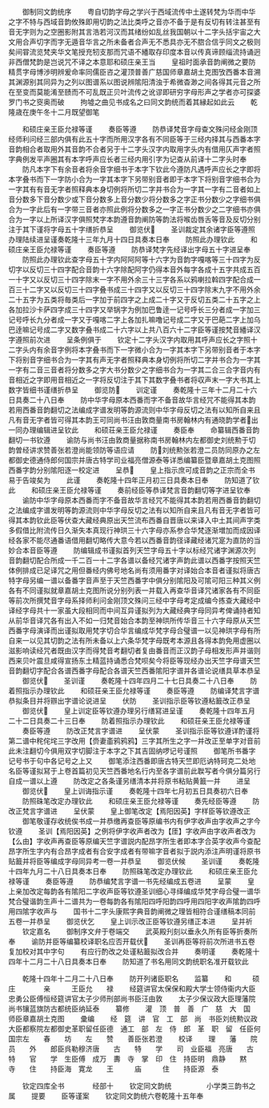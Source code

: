 <!-- { "loadSidebar": true } -->
　　御制同文韵统序
　　粤自切韵字母之学兴于西域流传中土遂转梵为华而中华之字不特与西域音韵攸殊即用切韵之法比类呼之音亦不备于是有反切有转注甚至有音无字则为之空圈影附其言浩若河汉而其绪纷如乱丝我国朝以十二字头括宇宙之大文用合声切字而字无遁音华言之所未备者合声无不悉具亦无不脗合信乎同文之极则矣间甞流览梵夹华文笔授充牣支那而咒语不繙取存印度本音以传真谛顾缁流持诵迥非西僧梵韵是岂说咒不译之本意耶和硕庄亲王当
　　皇祖时面承音韵阐微之要防精贯字母博渉明辨爰命率同儒臣咨之灌顶普善广慈国师章嘉胡土克图攷西番本音溯其渊源别其同异为之列以图谱系以图说辨隂阳清浊于希微杳渺之间各得其元音之所在至变而莫能淆至赜而不可乱既正贝叶流传之讹谬即研穷字母形声之学者亦可探婆罗门书之窔奥而破
　　拘墟之曲见书成名之曰同文韵统而着其縁起如此云
　　乾隆歳在庚午冬十二月既望御笔

　　和硕庄亲王臣允禄等谨
　　奏臣等遵
　　防恭译梵音字母查文殊问经金刚顶经师利问经三部内俱有此五十字而所用汉字各有不同臣等于三经内择其与西番本字音韵相合者取用外其音韵不合者另于十二字头汉字内取用字头内有借用仄声字者照字典例发平声圈其有本字呼声应长者三经内用引字为记查从前译十二字头时奉
　　防凡本字下有余音者将余音字细书于本字下钦此今遵防凡遇呼声应长之字即将本字叠书而下一字防小合为一字其本字下另带别音者即于本字下将别音字细书合为一字其有有音无字者照释典本身切例将所切二字并书合为一字其一字有二音者如上音分数多下音分数少或下音分数多上音分数少将分数多之字正书分数少之字细书俱合为一字此后有一字带三音者亦照此例将分数多之一字正书分数少之二字细书亦俱合为一字以上所译汉字俱照梵字本韵遵音韵阐防等韵法将喉齿唇舌等音及反切分别注于其下谨将字母五十字缮折恭呈
　　御览伏
　　圣训裁定其余诸字臣等遵照办理陆续进呈谨奏乾隆十三年九月十四日具奏本日奉
　　防照此办理钦此
　　和硕庄亲王臣允禄等谨
　　奏臣等遵
　　防恭译梵字先经译出字母五十字进呈奉
　　防照此办理钦此查字母五十字内阿阿阿等十六字为音韵字嘎喀等三十四字为反切字以反切三十四字配合音韵十六字除配阿字仍得本音外每字各成十五字共成五百一十字又以反切三十四字除末一字不用外余三十三字各系以鸦喇拉斡四字配合成一百三十二字又以反切三十四字叠书成三十四字又以反切三十四字除末九字不用外余二十五字为五类将毎类后一字加于前四字之上成二十字又于反切五类二十五字之上各加拉沙卡萨四字成三十四字又举锅字为例加巴鲁逹一记号呼长三分者成一字加三记号呼长九分者成一字又于嘎喀二字上各加扎嘛噜记号成二字又于巴葩二字上加乌巴逹嘛记号成二字又数字叠书成二十六字以上共八百六十二字臣等谨按梵音繙译汉字遵照前次进
　　呈条例俱于
　　钦定十二字头汉字内取用其呼声应长之字照十二字头内有余音字例将本字叠书而下一字微小合为一字其本字下另带别音者于本字下将别音字细书合为一字其有声无字者照释典本身切例将所切二字并书合为一字其一字有二音三音者将分数多之字大书分数少之字细书合为一字其二合三合字音内有音相近之字即用音相近之一字将反切注于其下其数字叠书者将収声末一字大书其上数字皆细书谨缮折恭呈
　　御览防
　　训定谨
　　奏乾隆十三年十二月二十六日具奏二十八日奉
　　防中华字母原本西番而字不备音故华言经咒不能得其本韵若用西番音韵翻切之法编成字谱发明等韵源流则中华字母反切之法有以知所自来且凡有音无字者皆可得其本韵王可同尚书汪由敦商量南书房翰林内有通晓韵学者出一同办理编辑进呈钦此
　　和硕荘亲王臣允禄谨
　　奏臣奉
　　命纂辑西番音韵翻切一书钦遵
　　谕防与尚书汪由敦商量据称南书房翰林内左都御史刘统勲于切韵曽经讲求赞善张若澄尚能领防等语应请
　　防刘统勲张若澄二员防同原办之左都御史德通侍郎何国宗并唐古特学司业福亮僧源泰等详悉编纂臣暨章嘉胡土克图照西番字韵分别隂阳逐一校定进
　　呈恭
　　皇上指示庶可成音韵之正宗而全书易于告竣矣为
　　此谨
　　奏乾隆十四年正月初三日具奏本日奉
　　防知道了钦此
　　和硕庄亲王臣允禄等谨
　　奏前经臣等恭译梵言音韵翻切等字进呈钦奉
　　谕防中华字母原本西番而字不备音故华言经咒不能得其本韵若用西番音韵翻切之法编成字谱发明等韵源流则中华字母反切之法有以知所自来且凡有音无字者皆可得其本韵钦此臣等伏查大藏经典原出天竺流布西番自晋唐以来译入中土其间声字类多假借比附流传日久渐失本真现行神珙三十六字母亦系参合华梵逐渐増加而成因译经各家不能尽通番语借用翻切略传大意今若以西番音韵径译藏经诸咒寔为直防的当妙合本音臣等遵
　　防编辑成书谨拟首列天竺字母五十字以标经咒诸字渊源次列音韵翻切配合所成一千二百一十二字各谱以备经咒诸字声韵此谱以西番字按照天竺体例排成已足译咒之用但番经内佛号地名尚有须用番字对译始合本音者谨拟将唐古特字母另编一谱以备番字音声至于天竺西番字中俱分别隂阳及可隂可阳三种其义例各有不同谨拟就章嘉胡土克图所说分别列表一并载入再查华音译咒诸家各有不同臣等前次所撰梵音字母系择师利问金刚顶文殊问三经中字母考定成编今拣查大藏经中译经字母共十一家虽大段相同而中间互异谨拟列为大藏经典字母同异考俾诵持者知从前华音译咒各有出入不如一归梵音始合本韵至神珙所传华音三十六字母原从天竺西番字母演译而出谨拟取用梵字切合华言编成华梵字母合璧谱一以见神珙字母有所自来一以见其切韵之法有所未备以上六条华梵字母既考本源且各得本韵免用虚圈以滋影响读经咒者既由汉字而得梵音考翻切者复由番音而正汉韵子母相发形声并谐则西来贝叶震旦咸得宣扬东土精蓝持诵悉合梵呗矣今将臣等现经办出天竺字母谱天竺音韵翻切字配合各谱西番字母配合各谱天竺西番隂阳字谱并各谱论说缮具草本恭呈
　　御览伏
　　圣训谨
　　奏乾隆十四年四月二十七日具奏二十八日奉
　　防着照指示办理钦此
　　和硕荘亲王臣允禄等谨
　　奏臣等遵
　　防编译梵言字谱恭拟条目并将辧出字谱论说进呈
　　伏防
　　圣训指示臣等钦遵粘籖改正恭呈
　　御览伏
　　皇上训定臣等钦遵办理另行缮冩进呈谨
　　奏乾隆十四年五月二十二日具奏二十三日奉
　　防着照指示办理钦此
　　和硕荘亲王臣允禄等谨
　　奏臣等遵
　　防改正梵言字谱进
　　呈伏蒙
　　圣训指示臣等钦遵详酌谨将第二谱中秺侘垞三字改用【赍妻齑鸦鸦鸦】三字其所生之字一并改正至单字对音前此未注翻切今俱用双字切脚注于本字之下其吉固纳啰记号谨照
　　御笔所书番字记号书于句中各记号之上又
　　御笔添注西番即唐古特天竺即厄讷特珂克二处地名臣等谨拟冩于上卷首篇初见天竺西番地名行内至各字谱前此聫写者今俱分篇另行自成一谱以上遵
　　防改定之各条谨另缮清本并将原书粘贴黄籖一并
　　进呈
　　御览伏
　　皇上训诲指示谨
　　奏乾隆十四年七月初五日具奏初六日奉
　　防照硃笔改定办理钦此
　　和硕庄亲王臣允禄等谨
　　奏先经臣等遵
　　防改正梵言字谱进
　　呈伏蒙
　　皇上御笔改定【焉阳因英】字样臣等钦遵改正
　　御笔敬谨存收统俟书成一并恭缴再查臣等原编书内有伊字收声由字收声之字今钦遵
　　圣训【焉阳因英】之例将伊字收声者改为【厓】字收声由字收声者改为【么由】字收声再查臣等原编天竺字谱説内配昂字所生者即本字合英字收声今查配昂字所生字内有合昂字成者有合安字成者有带嘛字音者拟于説内添注声明谨将原书贴籖并将臣等编成字母同异考一卷一并恭呈
　　御览伏候
　　圣训谨
　　奏乾隆十四年九月二十八日具奏本日奉
　　防照硃笔改定办理钦此
　　和硕庄亲王臣允禄等谨
　　奏臣等遵
　　防恭编梵言字谱一书先经编成五卷进
　　呈蒙
　　皇上亲加改定每韵各有隂阳二字收声臣等钦遵圣训细心寻绎编成华梵字母合璧一谱华梵合璧谐韵生声十二谱共为一卷每韵各有隂阳四呼阳韵四呼用四阳字收声隂韵四呼用四隂字收声与
　　国书十二字头康熙字典音韵阐微之理皆相符合谨缮稿本同前五卷一并恭呈
　　御览伏乞
　　皇上训示改正臣等钦遵另缮正本进
　　呈并祈
　　钦定嘉名
　　御制序文弁于卷端交
　　武英殿刋刻以垂永久所有臣等折奏所奉
　　谕防并臣等编纂校译职名应否开载伏
　　圣训再臣等将前次所进书五卷复加校对其中字句
　　有应行酌改之处谨粘籖拟改合并
　　奏明谨
　　奏乾隆十四年十二月二十八日具奏本日奉
　　防知道了书名用同文韵统职名准开载钦此

　　乾隆十四年十二月二十八日奉
　　防开列诸臣职名
　　监纂
　　和　　　硕　　　庄　　　　亲　　　王臣允　　禄
　　经筵讲官太保保和殿大学士领侍衞内大臣忠勇公臣傅恒经筵讲官太子少师刑部尚书臣汪由敦
　　太子少保议政大臣理藩院尚书镶蓝旗防古都统臣纳延泰
　　纂修
　　灌　顶　普　善　广　慈　大　国　师臣章嘉胡土克图
　　彚编
　　经　筵　讲　官　工　部　尚　书臣刘统勲议政大臣都察院左都御史革职留任臣德　通工　部　左　侍　郎　革　职　留　任臣何国宗左　　春　　坊　　左　　赞　　善臣张若澄
　　校译
　　理　　藩　　院　　员　　外　　郎臣呉勒穆济唐　　古　　特　　学　　司　业臣福　亮唐　　古　　特　　官　　学　生臣傅　成万　夀　寺　掌　印　住　持臣明　鼎静　　黙　　寺　　住　　持臣海　寛龙　　王　　　庙　　　住　　持臣源　泰

　　钦定四库全书　　　　经部十
　　钦定同文韵统　　　　　小学类三韵书之属
　　提要
　　臣等谨案
　　钦定同文韵统六卷乾隆十五年奉
